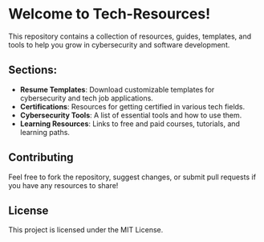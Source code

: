 # Welcome to Tech-Resources!
This repository contains a collection of resources, guides, templates, and tools to help you grow in cybersecurity and software development.

## Sections:
- **Resume Templates**: Download customizable templates for cybersecurity and tech job applications.
- **Certifications**: Resources for getting certified in various tech fields.
- **Cybersecurity Tools**: A list of essential tools and how to use them.
- **Learning Resources**: Links to free and paid courses, tutorials, and learning paths.

## Contributing
Feel free to fork the repository, suggest changes, or submit pull requests if you have any resources to share!

## License
This project is licensed under the MIT License.
